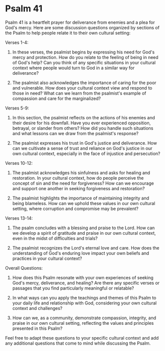 # Psalm 41

Psalm 41 is a heartfelt prayer for deliverance from enemies and a plea for God's mercy. Here are some discussion questions organized by sections of the Psalm to help people relate it to their own cultural setting:

Verses 1-4:

1. In these verses, the psalmist begins by expressing his need for God's mercy and protection. How do you relate to the feeling of being in need of God's help? Can you think of any specific situations in your cultural context where people would turn to God in a similar way for deliverance?

2. The psalmist also acknowledges the importance of caring for the poor and vulnerable. How does your cultural context view and respond to those in need? What can we learn from the psalmist's example of compassion and care for the marginalized?

Verses 5-9:

1. In this section, the psalmist reflects on the actions of his enemies and their desire for his downfall. Have you ever experienced opposition, betrayal, or slander from others? How did you handle such situations and what lessons can we draw from the psalmist's response?

2. The psalmist expresses his trust in God's justice and deliverance. How can we cultivate a sense of trust and reliance on God's justice in our own cultural context, especially in the face of injustice and persecution?

Verses 10-12:

1. The psalmist acknowledges his sinfulness and asks for healing and restoration. In your cultural context, how do people perceive the concept of sin and the need for forgiveness? How can we encourage and support one another in seeking forgiveness and restoration?

2. The psalmist highlights the importance of maintaining integrity and being blameless. How can we uphold these values in our own cultural setting, where corruption and compromise may be prevalent?

Verses 13-14:

1. The psalm concludes with a blessing and praise to the Lord. How can we develop a spirit of gratitude and praise in our own cultural context, even in the midst of difficulties and trials?

2. The psalmist recognizes the Lord's eternal love and care. How does the understanding of God's enduring love impact your own beliefs and practices in your cultural context?

Overall Questions:

1. How does this Psalm resonate with your own experiences of seeking God's mercy, deliverance, and healing? Are there any specific verses or passages that you find particularly meaningful or relatable?

2. In what ways can you apply the teachings and themes of this Psalm to your daily life and relationship with God, considering your own cultural context and challenges?

3. How can we, as a community, demonstrate compassion, integrity, and praise in our own cultural setting, reflecting the values and principles presented in this Psalm?

Feel free to adapt these questions to your specific cultural context and add any additional questions that come to mind while discussing the Psalm.